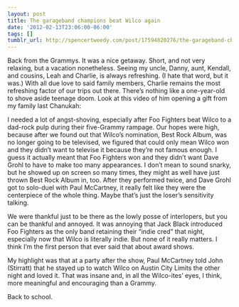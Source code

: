 ```yaml
---
layout: post
title: The garageband champions beat Wilco again
date: '2012-02-13T23:06:00-06:00'
tags: []
tumblr_url: http://spencertweedy.com/post/17594820276/the-garageband-champions-beat-wilco-again
---
```

Back from the Grammys. It was a nice getaway. Short, and not very relaxing, but a vacation nonetheless. Seeing my uncle, Danny, aunt, Kendall, and cousins, Leah and Charlie, is always refreshing. (I hate that word, but it was.) With all due love to said family members, Charlie remains the most refreshing factor of our trips out there. There’s nothing like a one-year-old to shove aside teenage doom. Look at this video of him opening a gift from my family last Chanukah:



I needed a lot of angst-shoving, especially after Foo Fighters beat Wilco to a dad-rock pulp during their five-Grammy rampage. Our hopes were high, because after we found out that Wilco’s nomination, Best Rock Album, was no longer going to be televised, we figured that could only mean Wilco won and they didn’t want to televise it because they’re not famous enough. I guess it actually meant that Foo Fighters won and they didn’t want Dave Grohl to have to make too many appearances. I don’t mean to sound snarky, but he showed up on screen so many times, they might as well have just thrown Best Rock Album in, too. After they performed twice, and Dave Grohl got to solo-duel with Paul McCartney, it really felt like they were the centerpiece of the whole thing. Maybe that’s just the loser’s sensitivity talking.

We were thankful just to be there as the lowly posse of interlopers, but you can be thankful and annoyed. It was annoying that Jack Black introduced Foo Fighters as the only band retaining their “indie cred” that night, especially now that Wilco is literally indie. But none of it really matters. I think I’m the first person that ever said that about award shows.

My highlight was that at a party after the show, Paul McCartney told John (Stirratt) that he stayed up to watch Wilco on Austin City Limits the other night and loved it. That was insane and, in all the Wilco-ites’ eyes, I think, more meaningful and encouraging than a Grammy.

Back to school.
